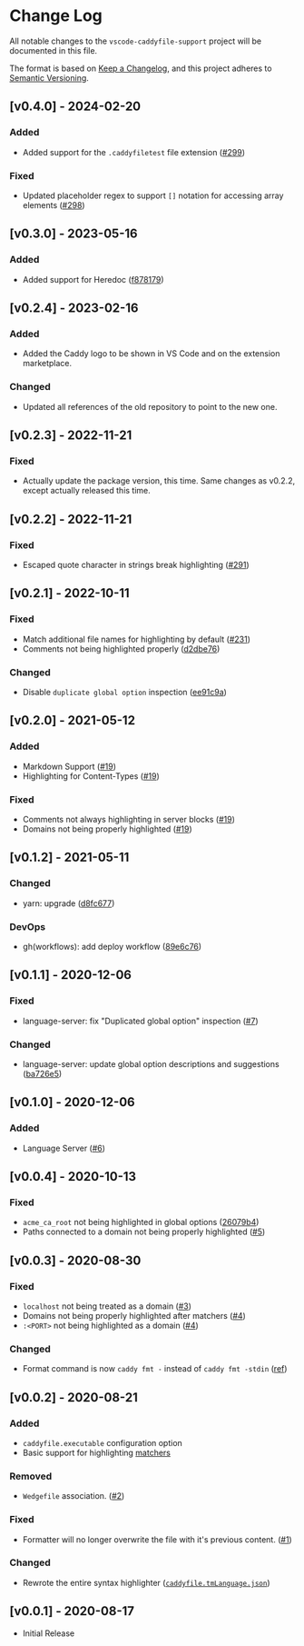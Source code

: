 # Change Log

All notable changes to the `vscode-caddyfile-support` project will be documented in this file.

The format is based on [Keep a Changelog](https://keepachangelog.com/en/1.0.0/), and this project adheres to [Semantic Versioning](https://semver.org/spec/v2.0.0.html).

## [v0.4.0] - 2024-02-20

### Added

- Added support for the `.caddyfiletest` file extension ([#299](https://github.com/caddyserver/vscode-caddyfile/issues/299))

### Fixed

- Updated placeholder regex to support `[]` notation for accessing array elements ([#298](https://github.com/caddyserver/vscode-caddyfile/issues/298))

## [v0.3.0] - 2023-05-16

### Added

- Added support for Heredoc ([f878179](https://github.com/caddyserver/vscode-caddyfile/commit/f878179ebfac5a2c2765a8efa47dae2cc6e46f50))

## [v0.2.4] - 2023-02-16

### Added

- Added the Caddy logo to be shown in VS Code and on the extension marketplace.

### Changed

- Updated all references of the old repository to point to the new one.

## [v0.2.3] - 2022-11-21

### Fixed

- Actually update the package version, this time.  Same changes as v0.2.2, except actually released this time.

## [v0.2.2] - 2022-11-21

### Fixed

- Escaped quote character in strings break highlighting ([#291](https://github.com/caddyserver/vscode-caddyfile/issues/291))

## [v0.2.1] - 2022-10-11

### Fixed

- Match additional file names for highlighting by default ([#231](https://github.com/caddyserver/vscode-caddyfile/issues/231))
- Comments not being highlighted properly ([d2dbe76](https://github.com/caddyserver/vscode-caddyfile/commit/d2dbe7637142124f3f3f865ee562cf8467c516ca))

### Changed

- Disable `duplicate global option` inspection ([ee91c9a](https://github.com/caddyserver/vscode-caddyfile/commit/ee91c9af970d6fea298cfd4bcf877413656f1714))

## [v0.2.0] - 2021-05-12

### Added

- Markdown Support ([#19](https://github.com/caddyserver/vscode-caddyfile/issues/19))
- Highlighting for Content-Types ([#19](https://github.com/caddyserver/vscode-caddyfile/issues/19))

### Fixed

- Comments not always highlighting in server blocks ([#19](https://github.com/caddyserver/vscode-caddyfile/issues/19))
- Domains not being properly highlighted ([#19](https://github.com/caddyserver/vscode-caddyfile/issues/19))

## [v0.1.2] - 2021-05-11

### Changed

- yarn: upgrade ([d8fc677](https://github.com/caddyserver/vscode-caddyfile/commit/d8fc67706a938c53738a9de666ca31b6544f1dd9))

### DevOps

- gh(workflows): add deploy workflow ([89e6c76](https://github.com/caddyserver/vscode-caddyfile/commit/89e6c7654525e81982a4f2ac9b4608b5585b327c))

## [v0.1.1] - 2020-12-06

### Fixed

- language-server: fix "Duplicated global option" inspection ([#7](https://github.com/caddyserver/vscode-caddyfile/issues/7))

### Changed

- language-server: update global option descriptions and suggestions ([ba726e5](https://github.com/caddyserver/vscode-caddyfile/commit/ba726e5324cae28e1ba4ceafa96bdfe1976423ce))

## [v0.1.0] - 2020-12-06

### Added

- Language Server ([#6](https://github.com/caddyserver/vscode-caddyfile/pull/6))

## [v0.0.4] - 2020-10-13

### Fixed

- `acme_ca_root` not being highlighted in global options ([26079b4](https://github.com/caddyserver/vscode-caddyfile/commit/26079b4753a640db2289f5f8f5ae2ad68a677fc4))
- Paths connected to a domain not being properly highlighted ([#5](https://github.com/caddyserver/vscode-caddyfile/issues/5))

## [v0.0.3] - 2020-08-30

### Fixed

- `localhost` not being treated as a domain ([#3](https://github.com/caddyserver/vscode-caddyfile/issues/3#issuecomment-678527482))
- Domains not being properly highlighted after matchers ([#4](https://github.com/caddyserver/vscode-caddyfile/issues/4))
- `:<PORT>` not being highlighted as a domain ([#4](https://github.com/caddyserver/vscode-caddyfile/issues/4))

### Changed

- Format command is now `caddy fmt -` instead of `caddy fmt -stdin` ([ref](https://github.com/caddyserver/caddy/pull/3680#discussion_r475123239))

## [v0.0.2] - 2020-08-21

### Added

- `caddyfile.executable` configuration option
- Basic support for highlighting [matchers](https://caddyserver.com/docs/caddyfile/concepts#matchers)

### Removed

- `Wedgefile` association. ([#2](https://github.com/caddyserver/vscode-caddyfile/pull/2))

### Fixed

- Formatter will no longer overwrite the file with it's previous content. ([#1](https://github.com/caddyserver/vscode-caddyfile/issues/1))

### Changed

- Rewrote the entire syntax highlighter ([`caddyfile.tmLanguage.json`](https://github.com/caddyserver/vscode-caddyfile/blob/master/syntaxes/caddyfile.tmLanguage.json))

## [v0.0.1] - 2020-08-17

- Initial Release
